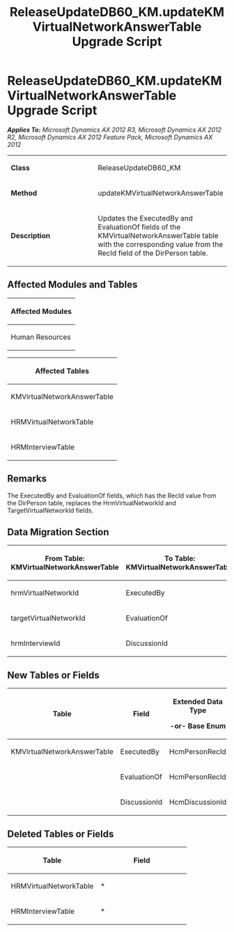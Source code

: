 ﻿---
title: ReleaseUpdateDB60_KM.updateKMVirtualNetworkAnswerTable Upgrade Script
TOCTitle: ReleaseUpdateDB60_KM.updateKMVirtualNetworkAnswerTable Upgrade Script
ms:assetid: ee652087-05bf-cde1-6dd7-30ff13d9ec5d
ms:mtpsurl: https://msdn.microsoft.com/en-us/library/JJ719972(v=AX.60)
ms:contentKeyID: 49712044
ms.date: 05/18/2015
mtps_version: v=AX.60
---

# ReleaseUpdateDB60\_KM.updateKMVirtualNetworkAnswerTable Upgrade Script 


_**Applies To:** Microsoft Dynamics AX 2012 R3, Microsoft Dynamics AX 2012 R2, Microsoft Dynamics AX 2012 Feature Pack, Microsoft Dynamics AX 2012_

<table>
<colgroup>
<col style="width: 50%" />
<col style="width: 50%" />
</colgroup>
<tbody>
<tr class="odd">
<td><p><strong>Class</strong></p></td>
<td><p>ReleaseUpdateDB60_KM</p></td>
</tr>
<tr class="even">
<td><p><strong>Method</strong></p></td>
<td><p>updateKMVirtualNetworkAnswerTable</p></td>
</tr>
<tr class="odd">
<td><p><strong>Description</strong></p></td>
<td><p>Updates the ExecutedBy and EvaluationOf fields of the KMVirtualNetworkAnswerTable table with the corresponding value from the RecId field of the DirPerson table.</p></td>
</tr>
</tbody>
</table>


## Affected Modules and Tables

<table>
<colgroup>
<col style="width: 100%" />
</colgroup>
<thead>
<tr class="header">
<th><p>Affected Modules</p></th>
</tr>
</thead>
<tbody>
<tr class="odd">
<td><p>Human Resources</p></td>
</tr>
</tbody>
</table>


<table>
<colgroup>
<col style="width: 100%" />
</colgroup>
<thead>
<tr class="header">
<th><p>Affected Tables</p></th>
</tr>
</thead>
<tbody>
<tr class="odd">
<td><p>KMVirtualNetworkAnswerTable</p></td>
</tr>
<tr class="even">
<td><p>HRMVirtualNetworkTable</p></td>
</tr>
<tr class="odd">
<td><p>HRMInterviewTable</p></td>
</tr>
</tbody>
</table>


## Remarks

The ExecutedBy and EvaluationOf fields, which has the RecId value from the DirPerson table, replaces the HrmVirtualNetworkId and TargetVirtualNetworkId fields.

## Data Migration Section

<table>
<colgroup>
<col style="width: 50%" />
<col style="width: 50%" />
</colgroup>
<thead>
<tr class="header">
<th><p>From Table: KMVirtualNetworkAnswerTable</p></th>
<th><p>To Table: KMVirtualNetworkAnswerTable</p></th>
</tr>
</thead>
<tbody>
<tr class="odd">
<td><p>hrmVirtualNetworkId</p></td>
<td><p>ExecutedBy</p></td>
</tr>
<tr class="even">
<td><p>targetVirtualNetworkId</p></td>
<td><p>EvaluationOf</p></td>
</tr>
<tr class="odd">
<td><p>hrmInterviewId</p></td>
<td><p>DiscussionId</p></td>
</tr>
</tbody>
</table>


## New Tables or Fields

<table>
<colgroup>
<col style="width: 33%" />
<col style="width: 33%" />
<col style="width: 33%" />
</colgroup>
<thead>
<tr class="header">
<th><p>Table</p></th>
<th><p>Field</p></th>
<th><p>Extended Data Type</p>
<p>-or- Base Enum</p></th>
</tr>
</thead>
<tbody>
<tr class="odd">
<td><p>KMVirtualNetworkAnswerTable</p></td>
<td><p>ExecutedBy</p></td>
<td><p>HcmPersonRecId</p></td>
</tr>
<tr class="even">
<td><p></p></td>
<td><p>EvaluationOf</p></td>
<td><p>HcmPersonRecId</p></td>
</tr>
<tr class="odd">
<td><p></p></td>
<td><p>DiscussionId</p></td>
<td><p>HcmDiscussionId</p></td>
</tr>
</tbody>
</table>


## Deleted Tables or Fields

<table>
<colgroup>
<col style="width: 50%" />
<col style="width: 50%" />
</colgroup>
<thead>
<tr class="header">
<th><p>Table</p></th>
<th><p>Field</p></th>
</tr>
</thead>
<tbody>
<tr class="odd">
<td><p>HRMVirtualNetworkTable</p></td>
<td><p>*</p></td>
</tr>
<tr class="even">
<td><p>HRMInterviewTable</p></td>
<td><p>*</p></td>
</tr>
</tbody>
</table>

  


